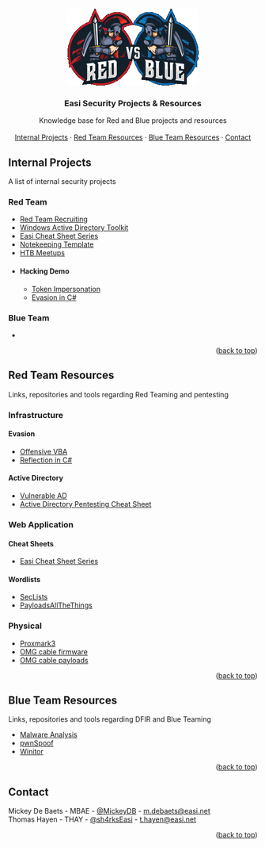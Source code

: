 <!-- PROJECT LOGO -->
<br />
<div align="center">
  <a href="#">
    <img src="https://raw.githubusercontent.com/EASI-Sec/.github/main/profile/redvsblue.png" alt="Logo">
  </a>

  <h3 align="center">Easi Security Projects & Resources</h3>

  <p align="center">
    Knowledge base for Red and Blue projects and resources
    <br />
    <br />
    <a href="https://github.com/EASI-Sec#internal-projects">Internal Projects</a>
    ·
    <a href="https://github.com/EASI-Sec#red-team-resources">Red Team Resources</a>
    ·
    <a href="https://github.com/EASI-Sec#blue-team-resources">Blue Team Resources</a>
        ·
    <a href="https://github.com/EASI-Sec#contact">Contact</a>
  </p>
</div>


<!-- INTERNAL PROJECTS -->
## Internal Projects

A list of internal security projects

### Red Team
* [Red Team Recruiting](https://github.com/EASI-Sec/SecuRED)
* [Windows Active Directory Toolkit](https://sh4rks.gitbook.io/windows-ad-toolkit/)
* [Easi Cheat Sheet Series](https://sh4rks.gitbook.io/cheatsheet-series/)
* [Notekeeping Template](https://github.com/EASI-Sec/Pentests)
* [HTB Meetups](https://github.com/EASI-Sec/HTB-Meetups)
* #### Hacking Demo
  * [Token Impersonation](https://github.com/EASI-Sec/Token-Impersonation)
  * [Evasion in C#](https://github.com/EASI-Sec/Evasion-in-Cs)


### Blue Team
* 

<p align="right">(<a href="#">back to top</a>)</p>


<!-- RED TEAM RESOURCES -->
## Red Team Resources

Links, repositories and tools regarding Red Teaming and pentesting

### Infrastructure

#### Evasion
* [Offensive VBA](https://github.com/EASI-Sec/OffensiveVBA)
* [Reflection in C#](https://github.com/EASI-Sec/Reflection_in_C-)

#### Active Directory
* [Vulnerable AD](https://github.com/EASI-Sec/vulnerable-AD)
* [Active Directory Pentesting Cheat Sheet](https://sh4rks.gitbook.io/windows-ad-toolkit/)

### Web Application

#### Cheat Sheets
* [Easi Cheat Sheet Series](https://sh4rks.gitbook.io/cheatsheet-series/)

#### Wordlists
* [SecLists](https://github.com/EASI-Sec/SecLists)
* [PayloadsAllTheThings](https://github.com/EASI-Sec/PayloadsAllTheThings)

### Physical
* [Proxmark3](https://github.com/EASI-Sec/proxmark3)
* [OMG cable firmware](https://github.com/EASI-Sec/O.MG_Cable-Firmware)
* [OMG cable payloads](#)


<p align="right">(<a href="#">back to top</a>)</p>


<!-- Blue TEAM RESOURCES -->
## Blue Team Resources

Links, repositories and tools regarding DFIR and Blue Teaming

* [Malware Analysis](https://github.com/EASI-Sec/PMAT-labs)
* [pwnSpoof](https://github.com/EASI-Sec/pwnspoof)
* [Winitor](https://www.winitor.com/)

<p align="right">(<a href="#">back to top</a>)</p>



<!-- CONTACT -->
## Contact

Mickey De Baets - MBAE - [@MickeyDB](https://github.com/MickeyDB) - m.debaets@easi.net  
Thomas Hayen - THAY - [@sh4rksEasi](https://github.com/sh4rksEasi) - t.hayen@easi.net

<!--
Project Link: [https://github.com/your_username/repo_name](https://github.com/your_username/repo_name)
-->

<p align="right">(<a href="#">back to top</a>)</p>
